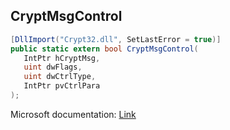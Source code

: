 ## CryptMsgControl

```csharp
[DllImport("Crypt32.dll", SetLastError = true)]
public static extern bool CryptMsgControl(
   IntPtr hCryptMsg,
   uint dwFlags,
   uint dwCtrlType,
   IntPtr pvCtrlPara
);
```

Microsoft documentation: [Link](https://docs.microsoft.com/en-us/windows/win32/api/wincrypt/nf-wincrypt-cryptmsgcontrol)
